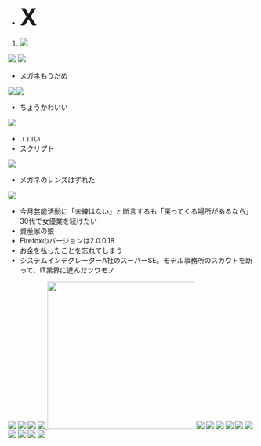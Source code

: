 * <font size="7">**X**</font>
1. <img src="http://1.bp.blogspot.com/_UT2XJXPyLV8/SXBIrVkFpoI/AAAAAAAAG4M/0EQTP2rg0Sw/s400/f72c6e8c6d80dc4cfc334f4eca221a4ee7dc64e5_m.jpg" />

<img src="http://data.tumblr.com/IIfKfxArqiod3x31GAocmjXxo1_500.jpg" />


<img src="http://gyazo.com/c9c453577152e05373231f33d966094c.png" />


* メガネもうだめ

<img src="http://data.tumblr.com/cXHwYYMtmieukm3hXptqUIaDo1_500.jpg" /><img src="http://data.tumblr.com/9RtRLtEelini8sf0Ec8kqW2Io1_250.jpg" />

* ちょうかわいい

<img src="http://data.tumblr.com/dD3KtlSZxilczpcq9No29sMMo1_500.jpg" />

* エロい
* スクリプト

<img src="http://haw-lin.com/wp/wp-content/uploads/2008/10/oliver.jpg" />

* メガネのレンズはずれた

<img src="http://data.tumblr.com/GmOtCx6WFijzgqdahppm9CVPo1_500.jpg" />


* 今月芸能活動に「未練はない」と断言するも「戻ってくる場所があるなら」30代で女優業を続けたい
* 資産家の娘
* Firefoxのバージョンは2.0.0.18
* お金を払ったことを忘れてしまう
* システムインテグレーターA社のスーパーSE。モデル事務所のスカウトを断って、IT業界に進んだツワモノ

<img src="http://media.tumblr.com/vicErPwd7ie6iayfLkf2zFrGo1_500.jpg" />
<img src="http://ec2.images-amazon.com/images/I/318W63F5FWL._SL500_AA280_.jpg">
<img src="http://ecx.images-amazon.com/images/I/51QAF2XP3NL._SL500_AA280_.jpg">
<a href="http://i1.to/i.php/aidan/005033_b0df0/0000131_e78cf.jpg"><img src="http://i1.to/data/aidan/005033_b0df0/TN_0000131_e78cf.jpg">
</a>
<img src="http://image.blog.livedoor.jp/mst1005/imgs/c/a/caa1c14c.jpg" width="300"/>
<img src="http://i405.photobucket.com/albums/pp139/frenchmohovintage/JULIE/_MG_3917.jpg">
<img src="http://media.tumblr.com/dD3KtlSZxh86mwalsev05FgYo1_500.jpg"/>
<img src="http://www.atmarkit.co.jp/ad/canon/200805captureperfect/illust03a.jpg" />
<img src="http://www.atmarkit.co.jp/ad/canon/200805captureperfect/icon1.jpg" />
<img src="http://image.itmedia.co.jp/images0509/fyi/news_04_1227574875.gif" />
<img src="http://www.sendai-arts.jp/admin/imgfile/20060407130726shohinPhoto_04.jpg"/>
<img src="http://www.picamatic.com/show/2008/10/20/10/43/1217426_697x467.jpg"/>
<img src="http://farm4.static.flickr.com/3039/2825009405_b2d18c01fa.jpg"/>
<img src="http://img201.imagevenue.com/aAfkjfp01fo1i-7481/loc335/48265_20081006_02_41_123_335lo.jpg" >
<img src="http://data.tumblr.com/IIfKfxArqiocj7hiZrM6idk3o1_500.jpg" />

